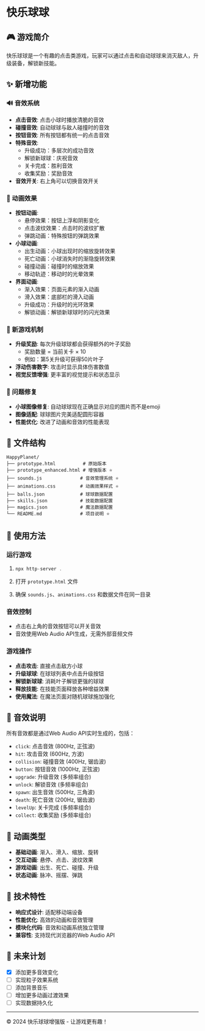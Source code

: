 # 快乐球球

## 🎮 游戏简介
快乐球球是一个有趣的点击类游戏，玩家可以通过点击和自动球球来消灭敌人，升级装备，解锁新技能。

## ✨ 新增功能

### 🔊 音效系统
- **点击音效**: 点击小球时播放清脆的音效
- **碰撞音效**: 自动球球与敌人碰撞时的音效
- **按钮音效**: 所有按钮都有统一的点击音效
- **特殊音效**: 
  - 升级成功：多层次的成功音效
  - 解锁新球球：庆祝音效
  - 关卡完成：胜利音效
  - 收集奖励：奖励音效
- **音效开关**: 右上角可以切换音效开关

### 🎨 动画效果
- **按钮动画**: 
  - 悬停效果：按钮上浮和阴影变化
  - 点击波纹效果：点击时的波纹扩散
  - 弹跳动画：特殊按钮的弹跳效果
- **小球动画**:
  - 出生动画：小球出现时的缩放旋转效果
  - 死亡动画：小球消失时的渐隐旋转效果
  - 碰撞动画：碰撞时的缩放效果
  - 移动轨迹：移动时的光晕效果
- **界面动画**:
  - 渐入效果：页面元素的渐入动画
  - 滑入效果：底部栏的滑入动画
  - 升级成功：升级时的光环效果
  - 解锁动画：解锁新球球时的闪光效果

### 🎯 新游戏机制
- **升级奖励**: 每次升级球球都会获得额外的叶子奖励
  - 奖励数量 = 当前关卡 × 10
  - 例如：第5关升级可获得50片叶子
- **浮动伤害数字**: 攻击时显示具体伤害数值
- **视觉反馈增强**: 更丰富的视觉提示和状态显示

### 🐛 问题修复
- **小球图像修复**: 自动球球现在正确显示对应的图片而不是emoji
- **图像适配**: 球球图片完美适配圆形容器
- **性能优化**: 改进了动画和音效的性能表现

## 📁 文件结构
```
HappyPlanet/
├── prototype.html          # 原始版本
├── prototype_enhanced.html # 增强版本 ⭐
├── sounds.js              # 音效管理系统 ⭐
├── animations.css         # 动画效果样式 ⭐
├── balls.json             # 球球数据配置
├── skills.json            # 技能数据配置
├── magics.json            # 魔法数据配置
└── README.md              # 项目说明 ⭐
```

## 🚀 使用方法

### 运行游戏
1. ```js
   npx http-server .
   ```

2. 打开 `prototype.html` 文件

3. 确保 `sounds.js`、`animations.css` 和数据文件在同一目录

### 音效控制
- 点击右上角的音效按钮可以开关音效
- 音效使用Web Audio API生成，无需外部音频文件

### 游戏操作
- **点击攻击**: 直接点击敌方小球
- **升级球球**: 在球球列表中点击升级按钮
- **解锁新球球**: 消耗叶子解锁更强的球球
- **释放技能**: 在技能页面释放各种增益效果
- **使用魔法**: 在魔法页面对随机球球施加强化

## 🎵 音效说明
所有音效都是通过Web Audio API实时生成的，包括：
- `click`: 点击音效 (800Hz, 正弦波)
- `hit`: 攻击音效 (600Hz, 方波)
- `collision`: 碰撞音效 (400Hz, 锯齿波)
- `button`: 按钮音效 (1000Hz, 正弦波)
- `upgrade`: 升级音效 (多频率组合)
- `unlock`: 解锁音效 (多频率组合)
- `spawn`: 出生音效 (500Hz, 三角波)
- `death`: 死亡音效 (200Hz, 锯齿波)
- `levelUp`: 关卡完成 (多频率组合)
- `collect`: 收集奖励 (多频率组合)

## 🎨 动画类型
- **基础动画**: 渐入、滑入、缩放、旋转
- **交互动画**: 悬停、点击、波纹效果
- **游戏动画**: 出生、死亡、碰撞、升级
- **状态动画**: 脉冲、摇摆、弹跳

## 🔧 技术特性
- **响应式设计**: 适配移动端设备
- **性能优化**: 高效的动画和音效管理
- **模块化代码**: 音效和动画系统独立管理
- **兼容性**: 支持现代浏览器的Web Audio API

## 🎯 未来计划
- [x] 添加更多音效变化
- [ ] 实现粒子效果系统
- [ ] 添加背景音乐
- [ ] 增加更多动画过渡效果
- [ ] 实现数据持久化

---
© 2024 快乐球球增强版 - 让游戏更有趣！ 